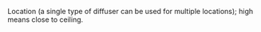 Location  (a single type of diffuser can be used for multiple locations); high means close to ceiling.